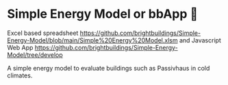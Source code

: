 # Simple Energy Model or bbApp 🏡

Excel based spreadsheet https://github.com/brightbuildings/Simple-Energy-Model/blob/main/Simple%20Energy%20Model.xlsm
and Javascript Web App https://github.com/brightbuildings/Simple-Energy-Model/tree/develop 

A simple energy model to evaluate buildings such as Passivhaus in cold climates.
